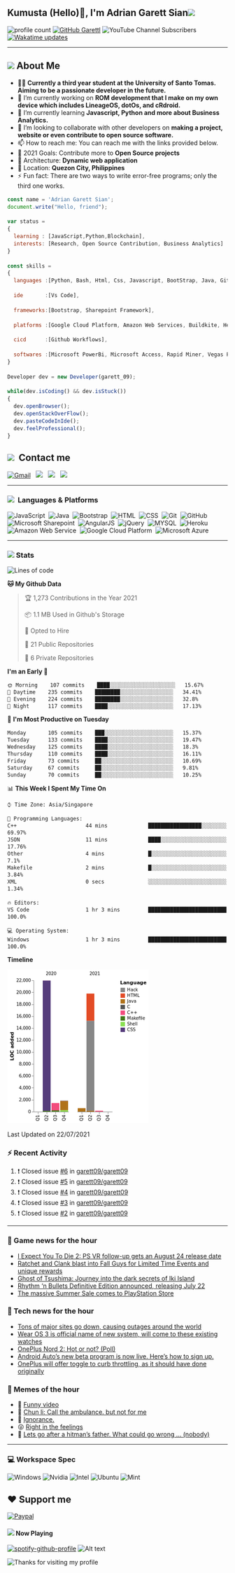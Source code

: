 <h2> Kumusta (Hello)🙏, I'm Adrian Garett Sian<img src="https://media.giphy.com/media/12oufCB0MyZ1Go/giphy.gif" width="50"></h2>

![profile count](https://komarev.com/ghpvc/?username=garett09&color=red)
[![GitHub Garettl](https://img.shields.io/github/followers/garett09?label=follow&style=social)](https://github.com/garett09)
![YouTube Channel Subscribers](https://img.shields.io/youtube/channel/subscribers/UChAoCAh1jVTaMz0Sc61X5Xw?style=social)
[![Wakatime updates](https://github.com/garett09/garett09/actions/workflows/update-commits.yml/badge.svg?branch=main)](https://github.com/garett09/garett09/actions/workflows/update-commits.yml)

---

## <img src="https://media.giphy.com/media/fTsZNbPQxJWtor2LXE/giphy.gif"  width="30">&nbsp;About Me
-   👩‍💻  **Currently a third year student at the University of Santo Tomas. Aiming to be a passionate developer in the future.**
-   🔭  I’m currently working on  **ROM development that I make on my own device which includes LineageOS, dotOs, and cRdroid.**
-   🌱  I’m currently learning **Javascript, Python and more about Business Analytics.**
-   👯  I’m looking to collaborate with other developers on **making a project, website or even contribute to open source software.**
-   📫  How to reach me: You can reach me with the links provided below. 
-   🥅  2021 Goals: Contribute more to **Open Source projects**
-   👷  Architecture: **Dynamic web application**
-   📍   Location: **Quezon City, Philippines** 
-   ⚡  Fun fact: There are two ways to write error-free programs; only the third one works.

```javascript
const name = 'Adrian Garett Sian';
document.write("Hello, friend");

var status = 
{ 
  learning : [JavaScript,Python,Blockchain],
  interests: [Research, Open Source Contribution, Business Analytics]
}

const skills = 
{
  languages :[Python, Bash, Html, Css, Javascript, BootStrap, Java, Git, Markdown, AngularJs, AccessSQL, MySQL],
  
  ide       :[Vs Code],
  
  frameworks:[Bootstrap, Sharepoint Framework],
  
  platforms :[Google Cloud Platform, Amazon Web Services, Buildkite, Heroku, Microsoft Sharepoint],
  
  cicd      :[Github Workflows],

  softwares :[Microsoft PowerBi, Microsoft Access, Rapid Miner, Vegas Pro]
}

Developer dev = new Developer(garett_09);

while(dev.isCoding() && dev.isStuck())  
{
  dev.openBrowser();
  dev.openStackOverFlow();
  dev.pasteCodeInIde();
  dev.feelProfessional();
}
```

## <img src="https://media.giphy.com/media/c5vDr1rkcbcrBwG9SX/giphy.gif" width="30">&nbsp; Contact me

<a href="mailto:adriansian@gmail.com"><img alt="Gmail" src="https://img.shields.io/badge/Gmail-D14836?style=for-the-badge&logo=gmail&logoColor=white" /></a> &nbsp;
<a href="https://instagram.com/adriansian"><img src="https://img.shields.io/badge/@adriansian_-E4405F?style=for-the-badge&logo=instagram&logoColor=white"/></a> &nbsp;
<a href="https://t.me/garett_09"><img src="https://img.shields.io/badge/@garett_09_-2CA5E0?style=for-the-badge&logo=telegram&logoColor=white"/></a> &nbsp;
<a href="https://www.linkedin.com/in/adrian-garett-sian-766775159/"><img src="https://img.shields.io/badge/-Adrian%20Garett%20Sian-blue?style=flat-square&logo=Linkedin&logoColor=white&link=https://www.linkedin.com/in/adrian-garett-sian-766775159/"/></a> &nbsp;

---

###  <img src="https://media.giphy.com/media/WUlplcMpOCEmTGBtBW/giphy.gif" width="30"> &nbsp;Languages & Platforms

![JavaScript](https://img.shields.io/badge/JavaScript-F7DF1E?style=for-the-badge&logo=javascript&logoColor=black)&nbsp;
![Java](https://img.shields.io/badge/Java-ED8B00?style=for-the-badge&logo=java&logoColor=white)&nbsp;
![Bootstrap](https://img.shields.io/badge/Bootstrap-563D7C?style=for-the-badge&logo=bootstrap&logoColor=white)&nbsp;
![HTML](https://img.shields.io/badge/HTML5-E34F26?style=for-the-badge&logo=html5&logoColor=white)&nbsp;
![CSS](https://img.shields.io/badge/CSS3-1572B6?style=for-the-badge&logo=css3&logoColor=white)&nbsp;
![Git](https://img.shields.io/badge/git-%23F05033.svg?style=for-the-badge&logo=git&logoColor=white)&nbsp;
![GitHub](https://img.shields.io/badge/GitHub-100000?style=for-the-badge&logo=github&logoColor=white)&nbsp;
![Microsoft Sharepoint](https://img.shields.io/badge/Microsoft_SharePoint-0078D4?style=for-the-badge&logo=microsoft-sharepoint&logoColor=white)&nbsp;
![AngularJS](https://img.shields.io/badge/AngularJS-E23237?style=for-the-badge&logo=angularjs&logoColor=white)&nbsp;
![jQuery](https://img.shields.io/badge/jQuery-0769AD?style=for-the-badge&logo=jquery&logoColor=white)&nbsp;
![MYSQL](https://img.shields.io/badge/MySQL-00000F?style=for-the-badge&logo=mysql&logoColor=white)&nbsp;
![Heroku](https://img.shields.io/badge/Heroku-430098?style=for-the-badge&logo=heroku&logoColor=white)&nbsp;
![Amazon Web Service](https://img.shields.io/badge/Amazon_AWS-232F3E?style=for-the-badge&logo=amazon-aws&logoColor=white)&nbsp;
![Google Cloud Platform](https://img.shields.io/badge/Google_Cloud-4285F4?style=for-the-badge&logo=google-cloud&logoColor=white)&nbsp;
![Microsoft Azure](https://img.shields.io/badge/Microsoft_Azure-0089D6?style=for-the-badge&logo=microsoft-azure&logoColor=white)&nbsp;

---

### <img src="https://media.giphy.com/media/l378c04F2fjeZ7vH2/giphy.gif" width="30">&nbsp;Stats


<!--START_SECTION:waka-->
![Lines of code](https://img.shields.io/badge/From%20Hello%20World%20I%27ve%20Written-45800%20lines%20of%20code-blue)

**🐱 My Github Data** 

> 🏆 1,273 Contributions in the Year 2021
 > 
> 📦 1.1 MB Used in Github's Storage 
 > 
> 💼 Opted to Hire
 > 
> 📜 21 Public Repositories 
 > 
> 🔑 6 Private Repositories  
 > 
**I'm an Early 🐤** 

```text
🌞 Morning    107 commits    ████░░░░░░░░░░░░░░░░░░░░░   15.67% 
🌆 Daytime    235 commits    ████████░░░░░░░░░░░░░░░░░   34.41% 
🌃 Evening    224 commits    ████████░░░░░░░░░░░░░░░░░   32.8% 
🌙 Night      117 commits    ████░░░░░░░░░░░░░░░░░░░░░   17.13%

```
📅 **I'm Most Productive on Tuesday** 

```text
Monday       105 commits    ███░░░░░░░░░░░░░░░░░░░░░░   15.37% 
Tuesday      133 commits    ████░░░░░░░░░░░░░░░░░░░░░   19.47% 
Wednesday    125 commits    ████░░░░░░░░░░░░░░░░░░░░░   18.3% 
Thursday     110 commits    ████░░░░░░░░░░░░░░░░░░░░░   16.11% 
Friday       73 commits     ██░░░░░░░░░░░░░░░░░░░░░░░   10.69% 
Saturday     67 commits     ██░░░░░░░░░░░░░░░░░░░░░░░   9.81% 
Sunday       70 commits     ██░░░░░░░░░░░░░░░░░░░░░░░   10.25%

```


📊 **This Week I Spent My Time On** 

```text
⌚︎ Time Zone: Asia/Singapore

💬 Programming Languages: 
C++                      44 mins             █████████████████░░░░░░░░   69.97% 
JSON                     11 mins             ████░░░░░░░░░░░░░░░░░░░░░   17.76% 
Other                    4 mins              █░░░░░░░░░░░░░░░░░░░░░░░░   7.1% 
Makefile                 2 mins              █░░░░░░░░░░░░░░░░░░░░░░░░   3.84% 
XML                      0 secs              ░░░░░░░░░░░░░░░░░░░░░░░░░   1.34%

🔥 Editors: 
VS Code                  1 hr 3 mins         █████████████████████████   100.0%

💻 Operating System: 
Windows                  1 hr 3 mins         █████████████████████████   100.0%

```

**Timeline**

![Chart not found](https://raw.githubusercontent.com/garett09/garett09/main/charts/bar_graph.png) 


 Last Updated on 22/07/2021
<!--END_SECTION:waka-->


### :zap: Recent Activity

<!--START_SECTION:activity-->
1. ❗️ Closed issue [#6](https://github.com/garett09/garett09/issues/6) in [garett09/garett09](https://github.com/garett09/garett09)
2. ❗️ Closed issue [#5](https://github.com/garett09/garett09/issues/5) in [garett09/garett09](https://github.com/garett09/garett09)
3. ❗️ Closed issue [#4](https://github.com/garett09/garett09/issues/4) in [garett09/garett09](https://github.com/garett09/garett09)
4. ❗️ Closed issue [#3](https://github.com/garett09/garett09/issues/3) in [garett09/garett09](https://github.com/garett09/garett09)
5. ❗️ Closed issue [#2](https://github.com/garett09/garett09/issues/2) in [garett09/garett09](https://github.com/garett09/garett09)
<!--END_SECTION:activity-->

---

### 📣 Game news for the hour

<!-- GAME:START -->
 - [I Expect You To Die 2: PS VR follow-up gets an August 24 release date](http://feedproxy.google.com/~r/PSBlog/~3/HRovs0c-3hY/)
 - [Ratchet and Clank blast into Fall Guys for Limited Time Events and unique rewards](http://feedproxy.google.com/~r/PSBlog/~3/QyG88EySMd0/)
 - [Ghost of Tsushima: Journey into the dark secrets of Iki Island](http://feedproxy.google.com/~r/PSBlog/~3/FWoCqeKsQzo/)
 - [Rhythm ‘n Bullets Definitive Edition announced, releasing July 22](http://feedproxy.google.com/~r/PSBlog/~3/wEywoEye5lQ/)
 - [The massive Summer Sale comes to PlayStation Store](http://feedproxy.google.com/~r/PSBlog/~3/px5vWqqsv2I/)<!-- GAME:END -->

### 📣 Tech news for the hour

<!-- TECH:START -->
 - [Tons of major sites go down, causing outages around the world](https://www.androidauthority.com/internet-outage-july-2021-1648119)
 - [Wear OS 3 is official name of new system, will come to these existing watches](https://www.androidauthority.com/wear-os-3-1648058)
 - [OnePlus Nord 2: Hot or not? (Poll)](https://www.androidauthority.com/oneplus-nord-2-hot-or-not-poll-1647691)
 - [Android Auto’s new beta program is now live. Here’s how to sign up.](https://www.androidauthority.com/android-auto-beta-1647788)
 - [OnePlus will offer toggle to curb throttling, as it should have done originally](https://www.androidauthority.com/oneplus-performance-toggle-1648020)<!-- TECH:END -->

### 📣 Memes of the hour

<!-- MEMES:START -->
 - 🚖 [Funny video](http://9gag.com/gag/aO3AOe6)
 - 🚯 [Chun li: Call the ambulance. but not for me](http://9gag.com/gag/abVKLW8)
 - 🚯 [Ignorance.](http://9gag.com/gag/a8EQ961)
 - 😝 [Right in the feelings](http://9gag.com/gag/a6E4zB9)
 - 🚅 [Lets go after a hitman&rsquo;s father. What could go wrong &hellip; (nobody)](http://9gag.com/gag/apNzXrD)<!-- MEMES:END -->

--- 



### 💻 Workspace Spec

![Windows](https://img.shields.io/badge/Windows-11-0078D6?style=for-the-badge&logo=windows&logoColor=white)
![Nvidia](https://img.shields.io/badge/NVIDIA-RTX3070-76B900?style=for-the-badge&logo=nvidia&logoColor=white)
![Intel](https://img.shields.io/badge/Intel-Core_i7_10th-0071C5?style=for-the-badge&logo=intel&logoColor=white)
![Ubuntu](https://img.shields.io/badge/Ubuntu-E95420?style=for-the-badge&logo=ubuntu&logoColor=white)
![Mint](https://img.shields.io/badge/Linux_Mint-87CF3E?style=for-the-badge&logo=linux-mint&logoColor=white)


## ❤ Support me
[![Paypal](https://img.shields.io/badge/PayPal-garett_09?style=for-the-badge&logo=paypal&logoColor=white)](https://paypal.me/garett_09)


#### <img src="https://media.giphy.com/media/vybWlRniCXzZC/giphy.gif" width="30">&nbsp;Now Playing 

 [![spotify-github-profile](https://spotify-github-profile.vercel.app/api/view?uid=garett_09&cover_image=true&theme=default)](https://spotify-github-profile.vercel.app/api/view?uid=garett_09&redirect=true)
![Alt text](https://spotify-recently-played-readme.vercel.app/api?user=garett_09&width=510)

<img height="120" alt="Thanks for visiting my profile" width="100%" src="https://github.com/dibyendu415/dibyendu415/blob/master/marquee.svg" />
